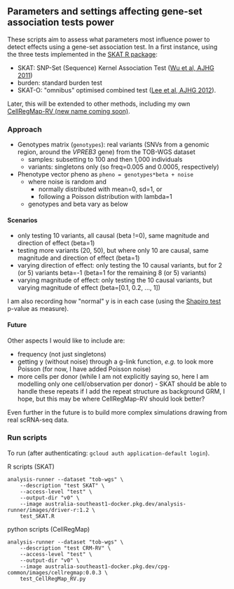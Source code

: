 ## Parameters and settings affecting gene-set association tests power

These scripts aim to assess what parameters most influence power to detect effects using a gene-set association test.
In a first instance, using the three tests implemented in the [SKAT R package](https://cran.r-project.org/web/packages/SKAT/SKAT.pdf):
* SKAT: SNP-Set (Sequence) Kernel Association Test ([Wu et al, AJHG 2011](https://www.sciencedirect.com/science/article/pii/S0002929711002229))
* burden: standard burden test
* SKAT-O: "omnibus" optimised combined test ([Lee et al, AJHG 2012](https://www.sciencedirect.com/science/article/pii/S0002929712003163)).

Later, this will be extended to other methods, including my own [CellRegMap-RV (new name coming soon)](https://github.com/annacuomo/CellRegMap/blob/main/cellregmap/_cellregmap.py#L657-L687). 

### Approach
* Genotypes matrix (```genotypes```): real variants (SNVs from a genomic region, around the _VPREB3_ gene) from the TOB-WGS dataset
  * samples: subsetting to 100 and then 1,000 individuals
  * variants: singletons only (so freq=0.005 and 0.0005, respectively)
* Phenotype vector pheno as ```pheno = genotypes*beta + noise``` 
  * where noise is random and
    * normally distributed with mean=0, sd=1, or
    * following a Poisson distribution with lambda=1
  * genotypes and beta vary as below

#### Scenarios
* only testing 10 variants, all causal (beta !=0), same magnitude and direction of effect (beta=1)
* testing more variants (20, 50), but where only 10 are causal, same magnitude and direction of effect (beta=1)
* varying direction of effect: only testing the 10 causal variants, but for 2 (or 5) variants beta=-1 (beta=1 for the remaining 8 (or 5) variants)
* varying magnitude of effect: only testing the 10 causal variants, but varying magnitude of effect (beta=[0.1, 0.2, ..., 1])

I am also recording how "normal" y is in each case (using the [Shapiro test](https://en.wikipedia.org/wiki/Shapiro%E2%80%93Wilk_test) p-value as measure).

#### Future
Other aspects I would like to include are:
* frequency (not just singletons)
* getting y (without noise) through a g-link function, _e.g._ to look more Poisson (for now, I have added Poisson noise)
* more cells per donor (while I am not explicitly saying so, here I am modelling only one cell/observation per donor) - SKAT should be able to handle these repeats if I add the repeat structure as background GRM, I hope, but this may be where CellRegMap-RV should look better?

Even further in the future is to build more complex simulations drawing from real scRNA-seq data.

### Run scripts
To run (after authenticating: ```gcloud auth application-default login```).

R scripts (SKAT)
```
analysis-runner --dataset "tob-wgs" \
    --description "test SKAT" \
    --access-level "test" \
    --output-dir "v0" \
    --image australia-southeast1-docker.pkg.dev/analysis-runner/images/driver-r:1.2 \
    test_SKAT.R
```

python scripts (CellRegMap)
```
analysis-runner --dataset "tob-wgs" \
    --description "test CRM-RV" \
    --access-level "test" \
    --output-dir "v0" \
    --image australia-southeast1-docker.pkg.dev/cpg-common/images/cellregmap:0.0.3 \
    test_CellRegMap_RV.py
```
